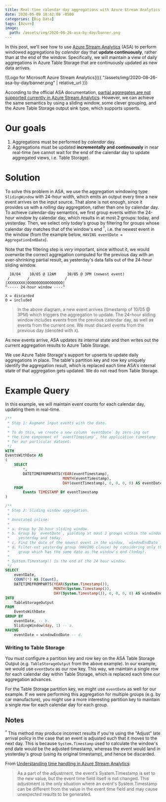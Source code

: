 ```yaml
---
title: Real-time calendar day aggregations with Azure Stream Analytics
date: 2020-05-09 18:42:00 -0500
categories: [Big Data]
tags: [Azure]
image:
  path: /assets/img/2020-08-26-asa-by-day/banner.png
---
```


In this post, we'll see how to use [Azure Stream Analytics](https://azure.microsoft.com/en-us/services/stream-analytics/) (ASA) to perform windowed aggregations by _calendar_ day that **update continuously**, rather than at the end of the window. Specifically, we will maintain a view of daily aggregations in Azure Table Storage that are continuously updated as new data arrives.

![Logo for Microsoft Azure Stream Analytics]({{ "/assets/img/2020-08-26-asa-by-day/banner.png" | relative_url }})

According to the official ASA documentation, [partial aggregates are not supported currently in Azure Stream Analytics](https://docs.microsoft.com/en-us/azure/stream-analytics/stream-analytics-time-handling#output-event-frequency). However, we can achieve the same semantics by using a sliding window, some clever grouping, and the Azure Table Storage output sink type, which supports upserts.

# Our goals

1. Aggregations must be performed by _calendar_ day.
2. Aggregations must be updated **incrementally and continuously** in near real-time (we cannot wait for the end of the calendar day to update aggregated views, i.e. Table Storage).

# Solution

To solve this problem in ASA, we use the aggregation windowing type `SlidingWindow` with 24-hour width, which emits an output every time a new event arrives on the input source. That alone is not enough, since it provides us with a _rolling_ day aggregation, rather than one by calendar day. To achieve calendar-day semantics, we first group events within the 24-hour window by calendar day, which results in at most 2 groups: today, and yesterday. Then, we select only today's group by filtering for groups whose calendar day matches that of the window's end <sup>†</sup>, i.e. the newest event in the window (from the example below, `HAVING eventDate = AggregationEndDate`).

Note that the filtering step is _very_ important, since without it, we would overwrite the correct aggregation computed for the previous day with an ever-shrinking partial result, as yesterday's data falls out of the 24-hour sliding window.

```
  10/04    10/05 @ 12AM     10/05 @ 3PM (newest event)
 /        /                /
|XXXXXXXX|OOOOOOOOOOOOOOOO|
^----- 24-hour window ----^

X = discarded
O = included
```

> In the above diagram, a new event arrives (timestamp of 10/05 @ 3PM) which triggers the aggregation to update. The 24-hour sliding window includes events from the previous calendar day, as well as events from the current one. We must discard events from the previous day (denoted with `X`).

As new events arrive, ASA updates its internal state and then writes out the current aggregation results to Azure Table Storage.

We use Azure Table Storage's support for upserts to update daily aggregations in place. The table's partition key and row key uniquely identify the aggregation result, which is replaced each time ASA's internal state of that aggregation gets updated. We do not read from Table Storage.

# Example Query
In this example, we will maintain event counts for each calendar day, updating them in real-time.

```sql
/**
 * Step 1: Augment input events with the date.
 *
 * To do this, we create a new column `eventDate` by zero-ing out
 * the time component of `eventTimestamp`, the application timestamp
 * for our particular dataset.
 */
WITH   
EventsWithDate AS  
(
    SELECT
        *,
        DATETIMEFROMPARTS(YEAR(eventTimestamp), 
                          MONTH(eventTimestamp), 
                          DAY(eventTimestamp), 0, 0, 0, 0) AS eventDate
    FROM
        Events TIMESTAMP BY eventTimestamp
)

/**
 * Step 2: Sliding window aggregation.
 *
 * Annotated inline:
 *
 * a. Group by 24-hour sliding window.
 * b. Group by `eventDate`, yielding at most 2 groups within the window:
 *    yesterday and today.
 * c. Find the date of the newest event in the window, `windowEndDate`.
 * d. Filter-out yesterday group (HAVING clause) by considering only the
 *    group which has the same date as the window's end (today).
 *
 * System.Timestamp() is the end of the 24 hour window.
 */
SELECT
    eventDate,
    COUNT(*) AS [Count],
    DATETIMEFROMPARTS(YEAR(System.Timestamp()),
                      MONTH(System.Timestamp()),
                      DAY(System.Timestamp()), 0, 0, 0, 0) AS windowEndDate -- c.
INTO
    TableStorageOutput
FROM
    EventsWithDate
GROUP BY
    eventDate, -- b.
    SlidingWindow(day, 1) -- a.
HAVING
    eventDate = windowEndDate -- d.
```

### Writing to Table Storage
You must configure a partition key and row key on the ASA Table Storage Output (e.g. `TableStorageOutput` from the above example). In our example, we would use `eventDate` as our row key. This way, we maintain a single row for each calendar day within Table Storage, which is replaced each time our aggregation advances.

For the Table Storage partition key, we might use `eventDate` as well for our example. If we were performing this aggregation for multiple groups (e.g. by car manufacture), you might use a more interesting partition key to maintain a single row for each calendar day for each group.

## Notes
<sup>†</sup> This method may produce incorrect results if you're using the "Adjust" late arrival policy in the case that an event is adjusted such that it moves to the next day. This is because `System.Timestamp` used to calculate the window's end date would be the adjusted timestamp, whereas the event would land in yesterday's group (using its original timestamp), and hence be discarded.

From [Understanding time handling in Azure Stream Analytics](https://docs.microsoft.com/en-us/azure/stream-analytics/stream-analytics-time-handling#late-arriving-events):
> As a part of the adjustment, the event's System.Timestamp is set to the new value, but the event time field itself is not changed. This adjustment is the only situation where an event's System.Timestamp can be different from the value in the event time field and may cause unexpected results to be generated.